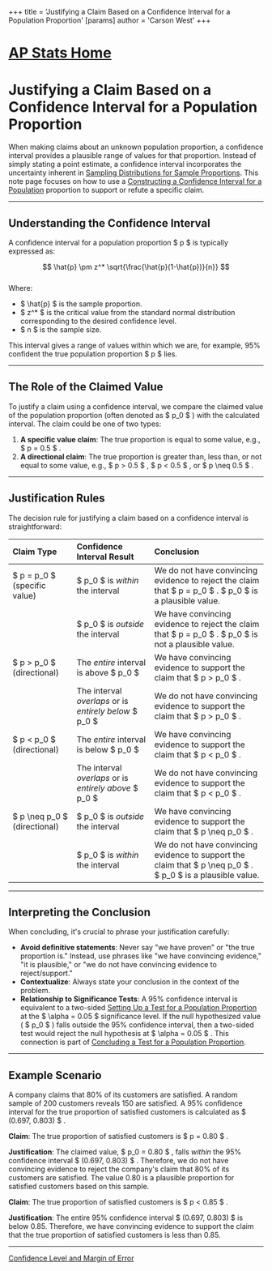 +++
 title = 'Justifying a Claim Based on a Confidence Interval for a Population Proportion'
[params]
	author = 'Carson West'
+++
# [AP Stats Home](./../ap-stats-home/)
# Justifying a Claim Based on a Confidence Interval for a Population Proportion

When making claims about an unknown population proportion, a confidence interval provides a plausible range of values for that proportion. Instead of simply stating a point estimate, a confidence interval incorporates the uncertainty inherent in [Sampling Distributions for Sample Proportions](./../sampling-distributions-for-sample-proportions/). This note page focuses on how to use a [Constructing a Confidence Interval for a Population](./../constructing-a-confidence-interval-for-a-population/) proportion to support or refute a specific claim.

---

## Understanding the Confidence Interval

A confidence interval for a population proportion  $ p $  is typically expressed as:

 $$  \hat{p} \pm z^* \sqrt{\frac{\hat{p}(1-\hat{p})}{n}}
 $$  
Where:
*    $ \hat{p} $  is the sample proportion.
*    $ z^* $  is the critical value from the standard normal distribution corresponding to the desired confidence level.
*    $ n $  is the sample size.

This interval gives a range of values within which we are, for example, 95% confident the true population proportion  $ p $  lies.

---

## The Role of the Claimed Value

To justify a claim using a confidence interval, we compare the claimed value of the population proportion (often denoted as  $ p_0 $ ) with the calculated interval. The claim could be one of two types:

1.  **A specific value claim**: The true proportion is equal to some value, e.g.,  $ p = 0.5 $ .
2.  **A directional claim**: The true proportion is greater than, less than, or not equal to some value, e.g.,  $ p > 0.5 $ ,  $ p < 0.5 $ , or  $ p \neq 0.5 $ .

---

## Justification Rules

The decision rule for justifying a claim based on a confidence interval is straightforward:

| Claim Type                      | Confidence Interval Result                                    | Conclusion                                                                                                |
| :------------------------------ | :-------------------------------------------------------------- | :-------------------------------------------------------------------------------------------------------- |
|  $ p = p_0 $  (specific value)      |  $ p_0 $  is *within* the interval                                | We do not have convincing evidence to reject the claim that  $ p = p_0 $ .  $ p_0 $  is a plausible value.        |
|                                 |  $ p_0 $  is *outside* the interval                               | We have convincing evidence to reject the claim that  $ p = p_0 $ .  $ p_0 $  is not a plausible value.           |
|  $ p > p_0 $  (directional)         | The *entire* interval is above  $ p_0 $                           | We have convincing evidence to support the claim that  $ p > p_0 $ .                                          |
|                                 | The interval *overlaps* or is *entirely below*  $ p_0 $            | We do not have convincing evidence to support the claim that  $ p > p_0 $ .                                   |
|  $ p < p_0 $  (directional)         | The *entire* interval is below  $ p_0 $                           | We have convincing evidence to support the claim that  $ p < p_0 $ .                                          |
|                                 | The interval *overlaps* or is *entirely above*  $ p_0 $            | We do not have convincing evidence to support the claim that  $ p < p_0 $ .                                   |
|  $ p \neq p_0 $  (directional)      |  $ p_0 $  is *outside* the interval                               | We have convincing evidence to support the claim that  $ p \neq p_0 $ .                                       |
|                                 |  $ p_0 $  is *within* the interval                                | We do not have convincing evidence to support the claim that  $ p \neq p_0 $ .  $ p_0 $  is a plausible value.    |

---

## Interpreting the Conclusion

When concluding, it's crucial to phrase your justification carefully:

*   **Avoid definitive statements**: Never say "we have proven" or "the true proportion is." Instead, use phrases like "we have convincing evidence," "it is plausible," or "we do not have convincing evidence to reject/support."
*   **Contextualize**: Always state your conclusion in the context of the problem.
*   **Relationship to Significance Tests**: A 95% confidence interval is equivalent to a two-sided [Setting Up a Test for a Population Proportion](./../setting-up-a-test-for-a-population-proportion/) at the  $ \alpha = 0.05 $  significance level. If the null hypothesized value ( $ p_0 $ ) falls outside the 95% confidence interval, then a two-sided test would reject the null hypothesis at  $ \alpha = 0.05 $ . This connection is part of [Concluding a Test for a Population Proportion](./../concluding-a-test-for-a-population-proportion/).

---

## Example Scenario

A company claims that 80% of its customers are satisfied. A random sample of 200 customers reveals 150 are satisfied. A 95% confidence interval for the true proportion of satisfied customers is calculated as  $ (0.697, 0.803) $ .

**Claim**: The true proportion of satisfied customers is  $ p = 0.80 $ .

**Justification**: The claimed value,  $ p_0 = 0.80 $ , falls *within* the 95% confidence interval  $ (0.697, 0.803) $ . Therefore, we do not have convincing evidence to reject the company's claim that 80% of its customers are satisfied. The value 0.80 is a plausible proportion for satisfied customers based on this sample.

**Claim**: The true proportion of satisfied customers is  $ p < 0.85 $ .

**Justification**: The entire 95% confidence interval  $ (0.697, 0.803) $  is below 0.85. Therefore, we have convincing evidence to support the claim that the true proportion of satisfied customers is less than 0.85.

---

[Confidence Level and Margin of Error](./../confidence-level-and-margin-of-error/)